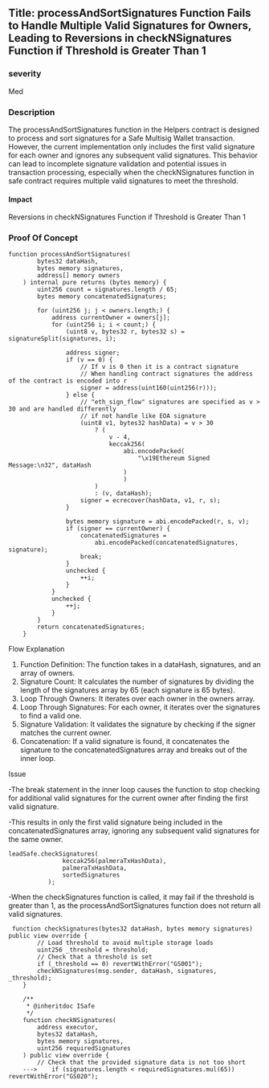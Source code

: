 ## Title: processAndSortSignatures Function Fails to Handle Multiple Valid Signatures for Owners, Leading to Reversions in checkNSignatures Function if Threshold is Greater Than 1

### severity
 Med

### Description

The processAndSortSignatures function in the Helpers contract is designed to process and sort signatures for a Safe Multisig Wallet transaction. However, the current implementation only includes the first valid signature for each owner and ignores any subsequent valid signatures. This behavior can lead to incomplete signature validation and potential issues in transaction processing, especially when the checkNSignatures function in safe contract requires multiple valid signatures to meet the threshold.

#### Impact

Reversions in checkNSignatures Function if Threshold is Greater Than 1

### Proof Of Concept

```
function processAndSortSignatures(
        bytes32 dataHash,
        bytes memory signatures,
        address[] memory owners
    ) internal pure returns (bytes memory) {
        uint256 count = signatures.length / 65;
        bytes memory concatenatedSignatures;

        for (uint256 j; j < owners.length;) {
            address currentOwner = owners[j];
            for (uint256 i; i < count;) {
                (uint8 v, bytes32 r, bytes32 s) = signatureSplit(signatures, i);

                address signer;
                if (v == 0) {
                    // If v is 0 then it is a contract signature
                    // When handling contract signatures the address of the contract is encoded into r
                    signer = address(uint160(uint256(r)));
                } else {
                    // "eth_sign_flow" signatures are specified as v > 30 and are handled differently
                    // if not handle like EOA signature
                    (uint8 v1, bytes32 hashData) = v > 30
                        ? (
                            v - 4,
                            keccak256(
                                abi.encodePacked(
                                    "\x19Ethereum Signed Message:\n32", dataHash
                                )
                                )
                        )
                        : (v, dataHash);
                    signer = ecrecover(hashData, v1, r, s);
                }

                bytes memory signature = abi.encodePacked(r, s, v);
                if (signer == currentOwner) {
                    concatenatedSignatures =
                        abi.encodePacked(concatenatedSignatures, signature);
                    break;
                }
                unchecked {
                    ++i;
                }
            }
            unchecked {
                ++j;
            }
        }
        return concatenatedSignatures;
    }
```


Flow Explanation

1. Function Definition: The function takes in a dataHash, signatures, and an array of owners.
2. Signature Count: It calculates the number of signatures by dividing the length of the signatures array by 65 (each signature is 65 bytes).
3. Loop Through Owners: It iterates over each owner in the owners array.
4. Loop Through Signatures: For each owner, it iterates over the signatures to find a valid one.
5. Signature Validation: It validates the signature by checking if the signer matches the current owner.
6. Concatenation: If a valid signature is found, it concatenates the signature to the concatenatedSignatures array and breaks out of the inner loop.


Issue

-The break statement in the inner loop causes the function to stop checking for additional valid signatures for the current owner after finding the first valid signature.

-This results in only the first valid signature being included in the concatenatedSignatures array, ignoring any subsequent valid signatures for the same owner.

 ```
 leadSafe.checkSignatures(
                keccak256(palmeraTxHashData),
                palmeraTxHashData,
                sortedSignatures
            );
```
-When the checkSignatures function is called, it may fail if the threshold is greater than 1, as the processAndSortSignatures function does not return all valid signatures.
```
 function checkSignatures(bytes32 dataHash, bytes memory signatures) public view override {
        // Load threshold to avoid multiple storage loads
        uint256 _threshold = threshold;
        // Check that a threshold is set
        if (_threshold == 0) revertWithError("GS001");
        checkNSignatures(msg.sender, dataHash, signatures, _threshold);
    }

    /**
     * @inheritdoc ISafe
     */
    function checkNSignatures(
        address executor,
        bytes32 dataHash,
        bytes memory signatures,
        uint256 requiredSignatures
    ) public view override {
        // Check that the provided signature data is not too short
    --->    if (signatures.length < requiredSignatures.mul(65)) revertWithError("GS020");
```